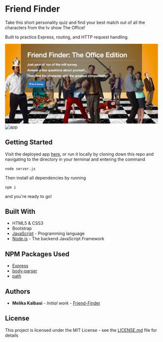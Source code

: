 # Friend Finder

Take this short personality quiz and find your best match out of all the characters from the tv show The Office!

Built to practice Express, routing, and HTTP request handling.

![home](app/images/home.png)
![app](app/images/app.gif)

## Getting Started

Visit the deployed app [here](https://friend-finder-1223.herokuapp.com/), or run it locally by cloning down this repo and navigating to the directory in your terminal and entering the command 
```
node server.js
```

Then install all dependencies by running 
```
npm i
```
and you're ready to go!

## Built With

* HTML5 & CSS3
* Bootstrap
* [JavaScript]() - Programming language
* [Node.js](https://nodejs.org/en/) - The backend JavaScript Framework

## NPM Packages Used
* [Express](https://www.npmjs.com/package/express)
* [body-parser](https://www.npmjs.com/package/body-parser)
* [path](https://www.npmjs.com/package/path)


## Authors

* **Melika Kalbasi** - *Initial work* - [Friend-Finder](https://github.com/melikalbasi/friend-finder)

## License

This project is licensed under the MIT License - see the [LICENSE.md](LICENSE.md) file for details
